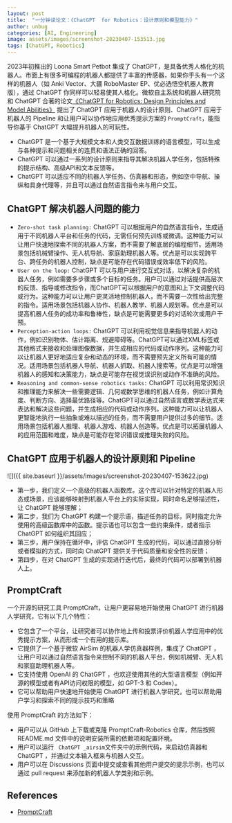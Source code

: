 ```yaml
---
layout: post
title:  "一分钟读论文：《ChatGPT  for Robotics：设计原则和模型能力》"
author: unbug
categories: [AI, Engineering]
image: assets/images/screenshot-20230407-153513.jpg
tags: [ChatGPT, Robotics]
---
```

2023年初推出的 Loona Smart Petbot 集成了 ChatGPT，是具备优秀人格化的机器人。市面上有很多可编程的机器人都提供了丰富的传感器，如果你手头有一个这样的机器人（如 Anki Vector、大疆 RoboMaster EP、优必选悟空机器人教育版），通过 ChatGPT 你同样可以轻易使其人格化。微软自主系统和机器人研究院和 ChatGPT 合著的论文[《ChatGPT for Robotics: Design Principles and Model Abilities》][paper1-url] 提出了 ChatGPT 应用于机器人的设计原则、ChatGPT 应用于机器人的 Pipeline 和让用户可以协作地应用优秀提示方案的 `PromptCraft`，能指导你基于 ChatGPT 大幅提升机器人的可玩性。

-  ChatGPT 是一个基于大规模文本和人类交互数据训练的语言模型，可以生成与各种提示和问题相关的连贯和语法正确的回答。
-  ChatGPT 可以通过一系列的设计原则来指导其解决机器人学任务，包括特殊的提示结构、高级API和文本反馈等。
-  ChatGPT 可以适应不同的机器人学任务、仿真器和形态，例如空中导航、操纵和具身代理等，并且可以通过自然语言指令来与用户交互。

##  ChatGPT 解决机器人问题的能力
- `Zero-shot task planning:` ChatGPT 可以根据用户的自然语言指令，生成适用于不同机器人平台和任务的代码，无需任何预先训练或微调。这种能力可以让用户快速地探索不同的机器人方案，而不需要了解底层的编程细节。适用场景包括机械臂操作、无人机导航、家庭助理机器人等。优点是可以实现跨平台、跨任务的机器人控制，缺点是可能存在代码错误或效率低下的风险。
- `User on the loop:` ChatGPT 可以与用户进行交互式对话，以解决复杂的机器人任务，例如需要多步骤或多个目标的任务。用户可以通过对话提供高层次的反馈、指导或修改指令，而ChatGPT可以根据用户的意图和上下文调整代码或行为。这种能力可以让用户更灵活地控制机器人，而不需要一次性给出完整的指令。适用场景包括机器人协作、机器人教学、机器人规划等。优点是可以提高机器人任务的成功率和鲁棒性，缺点是可能需要更多的对话轮次或用户干预。
- `Perception-action loops:` ChatGPT 可以利用视觉信息来指导机器人的动作，例如识别物体、估计距离、规避障碍等。ChatGPT可以通过XML标签或其他格式来接收和处理图像数据，并生成相应的代码或动作序列。这种能力可以让机器人更好地适应复杂和动态的环境，而不需要预先定义所有可能的情况。适用场景包括机器人导航、机器人抓取、机器人搜索等。优点是可以增强机器人的感知和决策能力，缺点是可能存在视觉误识别或动作不准确的风险。
- `Reasoning and common-sense robotics tasks:` ChatGPT 可以利用常识知识和推理能力来解决一些需要逻辑、几何或数学思维的机器人任务，例如计算角度、判断方向、选择最优路径等。ChatGPT可以通过自然语言或数学表达式来表达和解决这些问题，并生成相应的代码或动作序列。这种能力可以让机器人更智能地执行一些抽象或难以描述的任务，而不需要用户提供过多的细节。适用场景包括机器人推理、机器人游戏、机器人创造等。优点是可以拓展机器人的应用范围和难度，缺点是可能存在常识错误或推理失败的风险。

## ChatGPT 应用于机器人的设计原则和 Pipeline

![]({{ site.baseurl }}/assets/images/screenshot-20230407-153622.jpg)

-   第一步，我们定义一个高级的机器人函数库。这个库可以针对特定的机器人形态或场景，应该能够映射到机器人平台上的实际实现，同时命名足够描述性，让 ChatGPT 能够理解；
-   第二步，我们为 ChatGPT 构建一个提示语，描述任务的目标，同时指定允许使用的高级函数库中的函数。提示语也可以包含一些约束条件，或者指示 ChatGPT 如何组织其回应；
-   第三步，用户保持在循环中，评估 ChatGPT 生成的代码，可以通过直接分析或者模拟的方式，同时向 ChatGPT 提供关于代码质量和安全性的反馈；
-   第四步，在对 ChatGPT 生成的实现进行迭代后，最终的代码可以部署到机器人上。

## PromptCraft
一个开源的研究工具 PromptCraft，让用户更容易地开始使用 ChatGPT 进行机器人学研究，它有以下几个特性：
-   它包含了一个平台，让研究者可以协作地上传和投票评价机器人学应用中的优秀提示方案，从而形成一个有用的提示库。
-   它提供了一个基于微软 AirSim 的机器人学仿真器样例，集成了 ChatGPT ，让用户可以通过自然语言指令来控制不同的机器人平台，例如机械臂、无人机和家庭助理机器人等。
-   它支持使用 OpenAI 的  ChatGPT ，也欢迎使用其他的大型语言模型（例如开源的模型或者有API访问权限的模型，如 GPT-3 和 Codex）。
-   它可以帮助用户快速地开始使用 ChatGPT 进行机器人学研究，也可以帮助用户学习和探索不同的提示技巧和策略

使用 PromptCraft 的方法如下：
-   用户可以从 GitHub 上下载或克隆 PromptCraft-Robotics 仓库，然后按照 README.md 文件中的说明安装所需的依赖项和配置环境。
-   用户可以运行 ` ChatGPT _airsim`文件夹中的示例代码，来启动仿真器和  ChatGPT ，并通过文本输入框来与机器人交互。
-   用户可以在 Discussions 页面中提交或查看其他用户提交的提示示例，也可以通过 pull request 来添加新的机器人学类别和示例。


## References
- [PromptCraft][links-1]


[paper1-url]: https://www.microsoft.com/en-us/research/uploads/prod/2023/02/ChatGPT___Robotics.pdf
[links-1]: https://github.com/microsoft/PromptCraft-Robotics